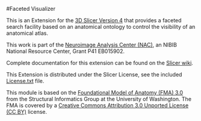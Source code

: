 #Faceted Visualizer

This is an Extension for the [3D Slicer Version 4][Slicer] that provides a faceted search facility based on an anatomical ontology to control the visibility of an anatomical atlas. 

This work is part of the [Neuroimage Analysis Center (NAC)][NAC], an NIBIB National Resource Center, Grant P41 EB015902.

Complete documentation for this extension can be found on the [Slicer wiki][FacetedVisualizer]. 

This Extension is distributed under the Slicer License, see the included [License.txt][License] file.

This module is based on the [Foundational Model of Anatomy (FMA) 3.0][FMA] from the Structural Informatics Group at the University of Washington. The FMA is covered by a [Creative Commons Attribution 3.0 Unported License (CC BY)][CC] license.

[Slicer]: http://www.slicer.org/
[License]: https://github.com/millerjv/FacetedVisualizer/blob/master/License.txt
[FacetedVisualizer]: http://www.slicer.org/slicerWiki/index.php/Documentation/4.1/Extensions/FacetedVisualizer
[FMA]: http://sig.biostr.washington.edu/projects/fm/
[NAC]: http://nac.spl.harvard.edu/
[CC]: http://creativecommons.org/licenses/by/3.0/